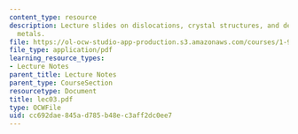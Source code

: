 ```yaml
---
content_type: resource
description: Lecture slides on dislocations, crystal structures, and deformation of
  metals.
file: https://ol-ocw-studio-app-production.s3.amazonaws.com/courses/1-978-from-nano-to-macro-introduction-to-atomistic-modeling-techniques-january-iap-2007/cc692dae845ad785b48ec3aff2dc0ee7_lec03.pdf
file_type: application/pdf
learning_resource_types:
- Lecture Notes
parent_title: Lecture Notes
parent_type: CourseSection
resourcetype: Document
title: lec03.pdf
type: OCWFile
uid: cc692dae-845a-d785-b48e-c3aff2dc0ee7
---
```

